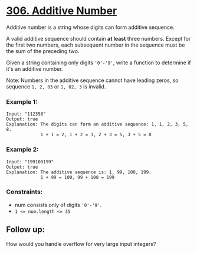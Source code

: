 # [306. Additive Number](https://leetcode.com/problems/additive-number/)

Additive number is a string whose digits can form additive sequence.

A valid additive sequence should contain **at least** three numbers. Except for the first two numbers, each subsequent number in the sequence must be the sum of the preceding two.

Given a string containing only digits `'0'-'9'`, write a function to determine if it's an additive number.

Note: Numbers in the additive sequence cannot have leading zeros, so sequence `1, 2, 03` or `1, 02, 3` is invalid.

 

### Example 1:
```
Input: "112358"
Output: true
Explanation: The digits can form an additive sequence: 1, 1, 2, 3, 5, 8. 
             1 + 1 = 2, 1 + 2 = 3, 2 + 3 = 5, 3 + 5 = 8
```

### Example 2:
```
Input: "199100199"
Output: true
Explanation: The additive sequence is: 1, 99, 100, 199. 
             1 + 99 = 100, 99 + 100 = 199
```

### Constraints:

- num consists only of digits `'0'-'9'`.
- `1 <= num.length <= 35`

## Follow up:
How would you handle overflow for very large input integers?